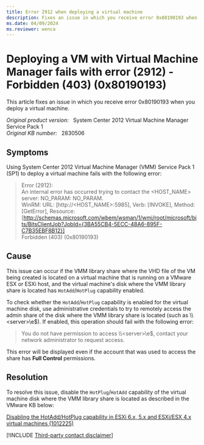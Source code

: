 ```yaml
---
title: Error 2912 when deploying a virtual machine
description: Fixes an issue in which you receive error 0x80190193 when you deploy a virtual machine.
ms.date: 04/09/2024
ms.reviewer: wenca
---
```

# Deploying a VM with Virtual Machine Manager fails with error (2912) - Forbidden (403) (0x80190193)

This article fixes an issue in which you receive error 0x80190193 when you deploy a virtual machine.

_Original product version:_ &nbsp; System Center 2012 Virtual Machine Manager Service Pack 1  
_Original KB number:_ &nbsp; 2830506

## Symptoms

Using System Center 2012 Virtual Machine Manager (VMM) Service Pack 1 (SP1) to deploy a virtual machine fails with the following error:

> Error (2912):  
> An internal error has occurred trying to contact the \<HOST_NAME> server: NO_PARAM: NO_PARAM.  
> WinRM: URL: [http://<HOST_NAME>:5985], Verb: [INVOKE], Method: [GetError], Resource: [http://schemas.microsoft.com/wbem/wsman/1/wmi/root/microsoft/bits/BitsClientJob?JobId={3BA55CB4-5ECC-48A6-895F-C7B35EBF8B12}]  
> Forbidden (403) (0x80190193)

## Cause

This issue can occur if the VMM library share where the VHD file of the VM being created is located on a virtual machine that is running on a VMware ESX or ESXi host, and the virtual machine's disk where the VMM library share is located has `HotAdd`/`HotPlug` capability enabled.

To check whether the `HotAdd`/`HotPlug` capability is enabled for the virtual machine disk, use administrative credentials to try to remotely access the admin share of the disk where the VMM library share is located (such as \\\\\<server>\e$). If enabled, this operation should fail with the following error:

> You do not have permission to access \\\\\<server>\e$, contact your network administrator to request access.

This error will be displayed even if the account that was used to access the share has **Full Control** permissions.

## Resolution

To resolve this issue, disable the `HotPlug`/`HotAdd` capability of the virtual machine disk where the VMM library share is located as described in the VMware KB below:

[Disabling the HotAdd/HotPlug capability in ESXi 6.x, 5.x and ESXi/ESX 4.x virtual machines (1012225)](https://kb.vmware.com/s/article/1012225)

[!INCLUDE [Third-party contact disclaimer](../../includes/third-party-contact-disclaimer.md)]

